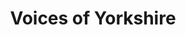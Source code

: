 ---
name: Voices of Yorkshire
title: Voices of Yorkshire
website: https://www.voicesofyorkshire.com
facebook: profile.php?id=100057359113320
logo: Voices-of-Yorkshire.png
image: Voices-of-Yorkshire.jpg
type: music-group
member: true
meets:
- meets-at: Bradford And Bingley Rugby Club
  meets-when: 8pm - 9pm
  frequency: regular-monday
short-description: 'Laid back, fun and completely non judgemental singing groups for
  everyone.

  '
description: "Laid back, fun and completely non judgemental singing groups for everyone…….raising
  money for charities big and small across West Yorkshire and beyond!!! \n\nWeekly
  sessions in the following venues;\n\n* Bingley Monday 8-9pm\n* Pudsey Monday 8-9pm\n*
  Skipton Tuesday 8.15-9.15pm\n* Menston Tuesday 8-9pm\n* Oakworth Wednesday 8.15-9.15pm\n*
  Yeadon Wednesday 8-9pm\n* Silsden Thursday 8.15-9.15pm\n\nContact Nick on 07947471851
  for more information or through our website.\n\nCome and join the fun, we'd love
  to see you soon!!!\n"
permalink: "/organisations/voices_of_yorkshire.html"
layout: org_page
---